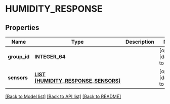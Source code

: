 # HUMIDITY_RESPONSE

## Properties
Name | Type | Description | Notes
------------ | ------------- | ------------- | -------------
**group_id** | **INTEGER_64** |  | [optional] [default to null]
**sensors** | [**LIST [HUMIDITY_RESPONSE_SENSORS]**](HumidityResponse_sensors.md) |  | [optional] [default to null]

[[Back to Model list]](../README.md#documentation-for-models) [[Back to API list]](../README.md#documentation-for-api-endpoints) [[Back to README]](../README.md)


